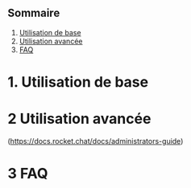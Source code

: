 ## Sommaire

1. [Utilisation de base](#utilisation-de-base)
2. [Utilisation avancée](#utilisation-avancee)
3. [FAQ](#faq)

# 1. Utilisation de base
# 2 Utilisation avancée
<span id="utilisation-avancee"></span>(https://docs.rocket.chat/docs/administrators-guide)



# 3 FAQ
<span id="faq"></span>
